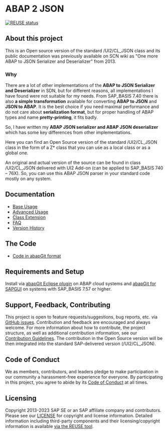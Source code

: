 # ABAP 2 JSON
<!-- markdown-link-check-disable-next-line -->
[![REUSE status](https://api.reuse.software/badge/github.com/SAP/abap-to-json)](https://api.reuse.software/info/github.com/SAP/abap-to-json)

## About this project

This is an Open source version of the standard /UI2/CL_JSON class and its public documentation was previously available on SCN wiki as "One more ABAP to JSON Serializer and Deserializer" from 2013. 

### Why
There are a lot of other implementations of the **ABAP to JSON Serializer and Deserializer** in SDN, but for different reasons, all implementations I have found were not suitable for my needs. From SAP_BASIS 7.40 there is also **a simple transformation** available for converting **ABAP to JSON** and **JSON to ABAP**. It is the best choice if you need maximal performance and do not care about **serialization format**, but for proper handling of ABAP types and name **pretty-printing**, it fits badly. 

So, I have written my **ABAP JSON serializer and ABAP JSON deserializer** which has some key differences from other implementations.

Here you can find an Open Source version of the standard /UI2/CL_JSON class in the form of a Z* class that you can use as a local class or as a global one.

An original and actual version of the source can be found in class /UI2/CL_JSON delivered with UI2 Add-on (can be applied to SAP_BASIS 740 – 76X). So, you can use this ABAP JSON parser in your standard code mostly on any system.

## Documentation
* [Base Usage](docs/basic.md)
* [Advanced Usage](docs/advanced.md)
* [Class Extension](docs/class-extension.md)
* [FAQ](docs/faq.md)
* [Version History](docs/history.md)

## The Code
* [Code in abapGit format](src)

## Requirements and Setup

Install via [abapGit Eclipse plugin](https://github.com/abapGit/ADT_Frontend) on ABAP cloud systems and [abapGit for SAPGUI](https://docs.abapgit.org/guide-online-install.html) on systems with SAP_BASIS 7.57 or higher.

## Support, Feedback, Contributing

This project is open to feature requests/suggestions, bug reports, etc. via [GitHub issues](https://github.com/SAP/abap-to-json/issues). Contribution and feedback are encouraged and always welcome. For more information about how to contribute, the project structure, as well as additional contribution information, see our [Contribution Guidelines](CONTRIBUTING.md). The contribution in the Open Source version will be then integrated into the standard SAP-delivered version (/UI2/CL_JSON). 

## Code of Conduct

We as members, contributors, and leaders pledge to make participation in our community a harassment-free experience for everyone. By participating in this project, you agree to abide by its [Code of Conduct](https://github.com/SAP/.github/blob/main/CODE_OF_CONDUCT.md) at all times.

## Licensing

Copyright 2013-2023 SAP SE or an SAP affiliate company and <your-project> contributors. Please see our [LICENSE](LICENSE) for copyright and license information. Detailed information including third-party components and their licensing/copyright information is available [via the REUSE tool](https://api.reuse.software/info/github.com/SAP/abap-to-json).
